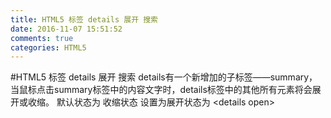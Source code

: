 ```yaml
---
title: HTML5 标签 details 展开 搜索
date: 2016-11-07 15:51:52
comments: true
categories: HTML5
---
```


#HTML5 标签 details 展开 搜索
details有一个新增加的子标签——summary，当鼠标点击summary标签中的内容文字时，details标签中的其他所有元素将会展开或收缩。
默认状态为 收缩状态
设置为展开状态为 &lt;details open&gt;
